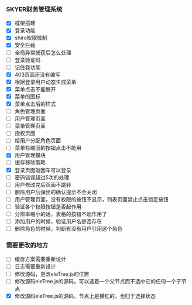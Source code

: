 ### SKYER财务管理系统
- [x] 框架搭建
- [x] 登录功能
- [x] shiro权限控制
- [x] 安全拦截
- [ ] 全局异常捕获后怎么处理
- [ ] 登录验证码
- [ ] 记住我功能
- [x] 403页面还没有编写
- [x] 根据登录用户动态生成菜单
- [x] 菜单点击不能展开
- [x] 菜单的图标
- [x] 菜单点击后的样式
- [ ] 角色管理页面
- [ ] 用户管理页面
- [ ] 菜单管理页面
- [ ] 授权页面
- [ ] 给用户分配角色页面
- [ ] 菜单栏缩回的按钮点击不能用
- [x] 用户管理模块
- [ ] 缓存移除策略
- [x] 登录页面敲回车可以登录
- [ ] 密码错误超过5次的处理
- [ ] 用户修改完后页面不跳转
- [ ] 删除用户后弹出的确认提示不会关闭
- [ ] 用户管理页面，没有权限的按钮不显示，列表页面禁止点击锁定按钮
- [ ] 验证各个权限按钮是否起作用
- [ ] 分辨率缩小的话，表格的按钮不起作用了
- [ ] 添加用户的时候，验证用户名是否存在
- [ ] 删除角色的时候，判断有没有用户引用这个角色

### 需要更改的地方
- [ ] 缓存方案需要重新设计
- [ ] 日志需要重新设计
- [ ] 修改源码，更改eleTree.js的位置
- [ ] 修改源码eleTree.js的源码，可以选着一个父节点而不选中它的任何一个子节点
- [x] 修改源码eleTree.js的源码，节点上是横杠的，也归于选择状态